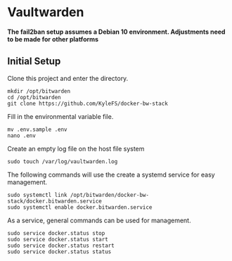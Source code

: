 # Vaultwarden

**The fail2ban setup assumes a Debian 10 environment. Adjustments need to be made for other platforms**

## Initial Setup

Clone this project and enter the directory.
```
mkdir /opt/bitwarden
cd /opt/bitwarden
git clone https://github.com/KyleFS/docker-bw-stack
```

Fill in the environmental variable file.
```
mv .env.sample .env
nano .env
```

Create an empty log file on the host file system
```
sudo touch /var/log/vaultwarden.log
```

The following commands will use the create a systemd service for easy management.
```
sudo systemctl link /opt/bitwarden/docker-bw-stack/docker.bitwarden.service
sudo systemctl enable docker.bitwarden.service
```

As a service, general commands can be used for management.
```
sudo service docker.status stop
sudo service docker.status start
sudo service docker.status restart
sudo service docker.status status
```
